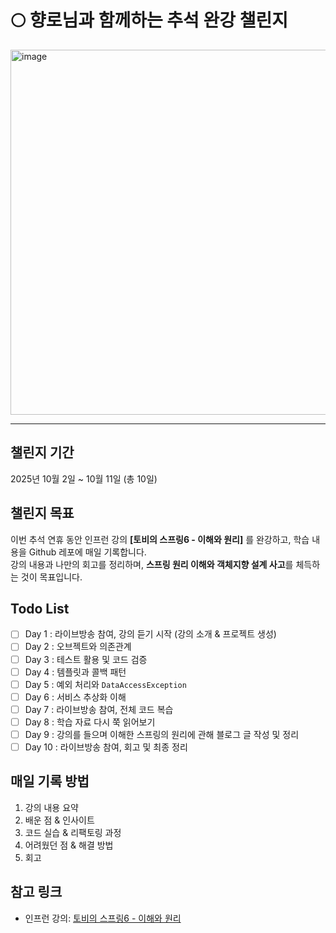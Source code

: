 # 🌕 향로님과 함께하는 추석 완강 챌린지  

<img width="2468" height="584" alt="image" src="https://github.com/user-attachments/assets/99b5bcf3-d811-43af-891e-38445b26ea57" />

---

## 챌린지 기간  
2025년 10월 2일 ~ 10월 11일 (총 10일)  

## 챌린지 목표  
이번 추석 연휴 동안 인프런 강의 **[토비의 스프링6 - 이해와 원리]** 를 완강하고, 학습 내용을 Github 레포에 매일 기록합니다.  
강의 내용과 나만의 회고를 정리하며, **스프링 원리 이해와 객체지향 설계 사고**를 체득하는 것이 목표입니다.  

## Todo List  
- [ ] Day 1 : 라이브방송 참여, 강의 듣기 시작 (강의 소개 & 프로젝트 생성)
- [ ] Day 2 : 오브젝트와 의존관계
- [ ] Day 3 : 테스트 활용 및 코드 검증
- [ ] Day 4 : 템플릿과 콜백 패턴
- [ ] Day 5 : 예외 처리와 `DataAccessException`
- [ ] Day 6 : 서비스 추상화 이해
- [ ] Day 7 : 라이브방송 참여, 전체 코드 복습
- [ ] Day 8 : 학습 자료 다시 쭉 읽어보기
- [ ] Day 9 : 강의를 들으며 이해한 스프링의 원리에 관해 블로그 글 작성 및 정리
- [ ] Day 10 : 라이브방송 참여, 회고 및 최종 정리

## 매일 기록 방법  
1. 강의 내용 요약
2. 배운 점 & 인사이트
3. 코드 실습 & 리팩토링 과정
4. 어려웠던 점 & 해결 방법
5. 회고

## 참고 링크  
- 인프런 강의: [토비의 스프링6 - 이해와 원리](https://inf.run/Tnt8j)
